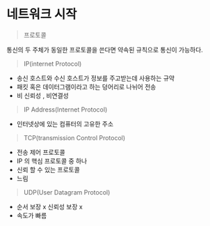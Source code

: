 # 네트워크 시작

> 프로토콜 

통신의 두 주체가 동일한 프로토콜을 쓴다면 
약속된 규칙으로 통신이 가능하다.

> IP(internet Protocol)

- 송신 호스트와 수신 호스트가 정보를 주고받는데 사용하는 규약
- 패킷 혹은 데이터그램이라고 하는 덩어리로 나뉘어 전송
- 비 신뢰성 , 비연결성

>IP Address(Internet Protocol)
- 인터넷상에 있는 컴퓨터의 고유한 주소

> TCP(transmission Control Protocol)
- 전송 제어 프로토콜
- IP 의 핵심 프로토콜 중 하나
- 신뢰 할 수 있는 프로토콜
- 느림

> UDP(User Datagram Protocol)

- 순서 보장 x 신뢰성 보장 x
- 속도가 빠름
